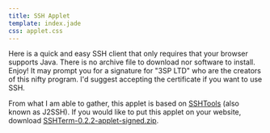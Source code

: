 ```yaml
---
title: SSH Applet
template: index.jade
css: applet.css
---
```


Here is a quick and easy SSH client that only requires that your browser supports Java.  There is no archive file to download nor software to install.  Enjoy!  It may prompt you for a signature for "3SP LTD" who are the creators of this nifty program.  I'd suggest accepting the certificate if you want to use SSH.

<applet width="640" height="480" archive="SSHTermApplet-signed.jar,SSHTermApplet-jdkbug-workaround-signed.jar" code="com.sshtools.sshterm.SshTermApplet" codebase=".">
	<param name="sshapps.connection.authenticatonMethodi" value="password" />
	<param name="sshapps.connection.showConnectionDialogi" value="true" />
	<param name="sshapps.connection.disableHostKeyVerificationi" value="true" />
</applet>

From what I am able to gather, this applet is based on [SSHTools](http://sourceforge.net/projects/sshtools/) (also known as J2SSH).  If you would like to put this applet on your website, download [SSHTerm-0.2.2-applet-signed.zip](SSHTerm-0.2.2-applet-signed.zip).
